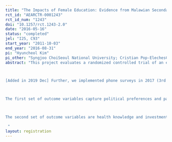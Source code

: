 ```yaml
---
title: "The Impacts of Female Education: Evidence from Malawian Secondary Schools "
rct_id: "AEARCTR-0001243"
rct_id_num: "1243"
doi: "10.1257/rct.1243-2.0"
date: "2016-05-16"
status: "completed"
jel: "I25, C93"
start_year: "2011-10-03"
end_year: "2016-08-31"
pi: "Hyuncheol Kim"
pi_other: "Syngjoo ChoiSeoul National University; Cristian Pop-ElechesColumbia University; Booyuel KimKDI School of Public Policy and Management"
abstract: "This project evaluates a randomized controlled trial of an education support program for girls on rationality and preferences. Between October of 2011 and May of 2012 a baseline survey of 7,971 secondary students in school cohorts 9-11 was implemented across 124 classrooms in 33 public secondary schools in Malawi. One intervention arm of the study was targeted towards the 3,997 female students in the sample and randomly provided to a subgroup one-year tuition support and monthly cash stipends. For this study we have selected the 2811 students who were in grade 9 and 10 in 2012 (since those in grade 11 have graduated and are harder to track). This study aims to understand the impact of this education intervention on rationality and preferences in decision making under risk and over time. These outcomes will be measured using experimental methods based on previous work by one of the authors of the study (Choi, Fisman, Gale, and Kariv, AER, 2007; Choi, Kariv, Müller, and Silverman, AER, 2014).

[Added in 2019 Dec] Further, we implemented phone surveys in 2017 (3rd follow-up) and 2019 (4th follow-up). In these surveys, we measure labor market outcomes and post-schooling training, marital status and partner information, sexual relationships, and attitudes toward male circumcision, pregnancy and contraceptive usage (females only). In the 2019 survey, we additionally introduced two types of outcome variables to understand the impacts of secondary school education on 1) political preference and participation, and 2) health knowledge and health investment behaviors.

The first set of outcome variables capture political preferences and participation. We measured preferences at the second follow-up survey including 1) interest in politics, 2) views on various political issues, and 3) views on political systems, democracy, and elections. We also ask questions on participation in politics in the fourth follow-up survey, which was implemented right after the nation-wide protest related to election fraud in mid 2019.

The second set of outcome variables are health knowledge and investment behaviors. We introduce a simple test to measure level of knowledge about malaria. We also provide an opportunity for study participants to pick up a free multi vitamin (which is worth about $10) in designated shops in the city center to measure health investment behavior. 
 "
layout: registration
---
```


